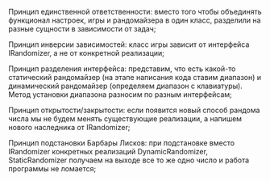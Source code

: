 Принцип единственной ответственности: вместо того чтобы объединять функционал настроек, игры и рандомайзера в один класс, разделили на разные сущности в зависимости от задач;

Принцип инверсии зависимостей: класс игры зависит от интерфейса IRandomizer, а не от конкретной реализации;

Принцип разделения интерфейса: представим, что есть какой-то статический рандомайзер (на этапе написания кода ставим диапазон) и динамический рандомайзер (определяем диапазон с клавиатуры). Метод установки диапазона разносим по разным интерфейсам;

Принцип открытости/закрытости: если появится новый способ рандома числа мы не будем менять существующие реализации, а напишем нового наследника от IRandomizer;

Принцип подстановки Барбары Лисков: при подстановке вместо IRandomizer конкретных реализаций DynamicRandomizer, StaticRandomizer получаем на выходе все то же одно число и работа программы не ломается;
